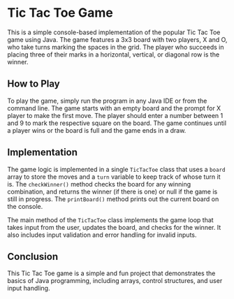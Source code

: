 # Tic Tac Toe Game

This is a simple console-based implementation of the popular Tic Tac Toe game using Java. The game features a 3x3 board with two players, X and O, who take turns marking the spaces in the grid. The player who succeeds in placing three of their marks in a horizontal, vertical, or diagonal row is the winner.

## How to Play

To play the game, simply run the program in any Java IDE or from the command line. The game starts with an empty board and the prompt for X player to make the first move. The player should enter a number between 1 and 9 to mark the respective square on the board. The game continues until a player wins or the board is full and the game ends in a draw.

## Implementation

The game logic is implemented in a single `TicTacToe` class that uses a `board` array to store the moves and a `turn` variable to keep track of whose turn it is. The `checkWinner()` method checks the board for any winning combination, and returns the winner (if there is one) or null if the game is still in progress. The `printBoard()` method prints out the current board on the console.

The main method of the `TicTacToe` class implements the game loop that takes input from the user, updates the board, and checks for the winner. It also includes input validation and error handling for invalid inputs.

## Conclusion

This Tic Tac Toe game is a simple and fun project that demonstrates the basics of Java programming, including arrays, control structures, and user input handling.
